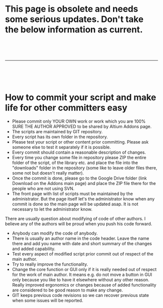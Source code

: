 # This page is **obsolete** and needs some serious updates. Don't take the below information as current.
<br><br><br>
***
<br><br><br>
# How to commit your script and make life for other committers easy #

  * Please commit only YOUR OWN work or work which you are 100% SURE THE AUTHOR APPROVED to be shared by Altium Addons page.
  * The scripts are maintained by GIT repository.
  * Every script has its own folder in the repository.
  * Please test your script or other content prior committing. Please ask someone else to test it separately if it is possible.
  * Every commit should contain a reasonable description of changes.
  * Every time you change some file in repository please ZIP the entire folder of the script, of the library etc. and place the file into the "downloads" folder in the repository (some like to leave older files there, some not but doesn't really matter).
  * Once the commit is done, please go to the Google Drive folder (link Download on the Addons main page) and place the ZIP file there for the people who are not using SVN.
  * The front page with list of scripts must be maintained by the administrator. But the page itself let's the administrator know when any commit is done so the main page will be updated asap. It is not necessary to let the administrator know.

There are usually question about modifying of code of other authors. I believe any of the authors will be proud when you push his code forward.
  * Anybody can modify the code of anybody.
  * There is usually an author name in the code header. Leave the name there and add you name with date and short summary of the changes and added capability.
  * Test every aspect of modified script prior commit out of respect of the main author.
  * Try to really improve the functionality.
  * Change the core function or GUI only if it is really needed out of respect for the work of main author. It means e.g. do not move a button in GUI only because you like to have it elsewhere without any other reason. Really improved ergonomics or changes because of added functionality are considered to be good reason to make any change.
  * GIT keeps previous code revisions so we can recover previous state when some issues will be reported.